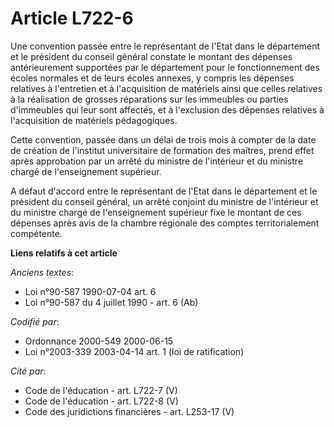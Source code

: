 # Article L722-6

Une convention passée entre le représentant de l'Etat dans le département et le président du conseil général constate le
montant des dépenses antérieurement supportées par le département pour le fonctionnement des écoles normales et de leurs
écoles annexes, y compris les dépenses relatives à l'entretien et à l'acquisition de matériels ainsi que celles relatives à
la réalisation de grosses réparations sur les immeubles ou parties d'immeubles qui leur sont affectés, et à l'exclusion des
dépenses relatives à l'acquisition de matériels pédagogiques.

Cette convention, passée dans un délai de trois mois à compter de la date de création de l'institut universitaire de
formation des maîtres, prend effet après approbation par un arrêté du ministre de l'intérieur et du ministre chargé de
l'enseignement supérieur.

A défaut d'accord entre le représentant de l'Etat dans le département et le président du conseil général, un arrêté conjoint
du ministre de l'intérieur et du ministre chargé de l'enseignement supérieur fixe le montant de ces dépenses après avis de la
chambre régionale des comptes territorialement compétente.

**Liens relatifs à cet article**

_Anciens textes_:

  - Loi n°90-587 1990-07-04 art. 6
  - Loi n°90-587 du 4 juillet 1990 - art. 6 (Ab)

_Codifié par_:

  - Ordonnance 2000-549 2000-06-15
  - Loi n°2003-339 2003-04-14 art. 1 (loi de ratification)

_Cité par_:

  - Code de l'éducation - art. L722-7 (V)
  - Code de l'éducation - art. L722-8 (V)
  - Code des juridictions financières - art. L253-17 (V)
